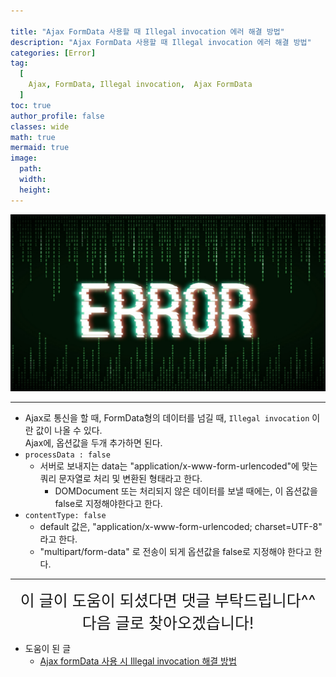 ```yaml
---

title: "Ajax FormData 사용할 때 Illegal invocation 에러 해결 방법"
description: "Ajax FormData 사용할 때 Illegal invocation 에러 해결 방법"
categories: [Error]
tag:
  [
    Ajax, FormData, Illegal invocation,  Ajax FormData
  ]
toc: true
author_profile: false
classes: wide
math: true
mermaid: true
image:
  path: 
  width: 
  height:
---
```


![](/assets/img/etc/error.png)

---

- Ajax로 통신을 할 때, FormData형의 데이터를 넘길 때, `Illegal invocation` 이란 값이 나올 수 있다.<br>
Ajax에, 옵션값을 두개 추가하면 된다.
- `processData : false`
  - 서버로 보내지는 data는 "application/x-www-form-urlencoded"에 맞는 쿼리 문자열로 처리 및 변환된 형태라고 한다.
    - DOMDocument 또는 처리되지 않은 데이터를 보낼 때에는, 이 옵션값을 false로 지정해야한다고 한다.
- `contentType: false`
  - default 값은, "application/x-www-form-urlencoded; charset=UTF-8" 라고 한다.
  - "multipart/form-data" 로 전송이 되게 옵션값을 false로 지정해야 한다고 한다.

---

<div style="font-size:25px; text-align:center">
이 글이 도움이 되셨다면 댓글 부탁드립니다^^<br>
다음 글로 찾아오겠습니다!
</div>

- 도움이 된 글
  - [Ajax formData 사용 시 Illegal invocation 해결 방법](https://bravesuccess.tistory.com/274)